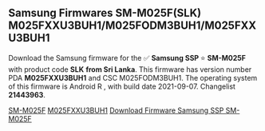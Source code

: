 <h2>Samsung Firmwares SM-M025F(SLK) M025FXXU3BUH1/M025FODM3BUH1/M025FXXU3BUH1</h2>
Download the Samsung firmware for the ✅ <strong>Samsung SSP </strong> ⭐ <strong>SM-M025F</strong> with product code <strong>SLK</strong> <strong> from Sri Lanka</strong>. This firmware has version number PDA <strong>M025FXXU3BUH1</strong> and CSC M025FODM3BUH1. The operating system of this firmware is Android R , with build date 2021-09-07. Changelist <strong>21443963</strong>.


[SM-M025F](https://samfirm.shop/samsung/model/SM-M025F)
[M025FXXU3BUH1](https://samfirm.shop/samsung/pda/M025FXXU3BUH1)
[Download Firmware Samsung SSP SM-M025F](https://samfirm.shop/samsung/firmware/454195)
